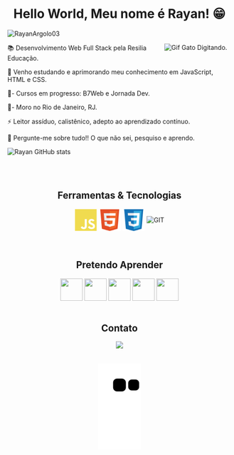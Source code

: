 <h1 align="center">Hello World, Meu nome é Rayan! 😁</h1>




<!-- ... -->


<p align="left"> <img src="https://komarev.com/ghpvc/?username=RayanArgolo03&label=Profile%20views&color=0e75b6&style=flat" alt="RayanArgolo03" /></p>
<img src=https://media.tenor.com/rkY5QA5c3VAAAAAC/gato-digitando.gif" width="30%" height="30%" align="right" border-radius="50%" alt="Gif Gato Digitando.">


<p>📚 Desenvolvimento Web Full Stack pela Resilia Educação. <p>
<p> 🌱 Venho estudando e aprimorando meu conhecimento em JavaScript, HTML e CSS. <p>
<p>🎯- Cursos em progresso: B7Web e Jornada Dev.</p>
<p>🏡- Moro no Rio de Janeiro, RJ.</p>
<p> ⚡ Leitor assíduo, calistênico, adepto ao aprendizado contínuo.  <p>
<p> 💬 Pergunte-me sobre tudo!! O que não sei, pesquiso e aprendo. <p>


  <p align="center">



                   
  ![Rayan GitHub stats](https://github-readme-stats.vercel.app/api?username=RayanArgolo03&show_icons=true&theme=darcula)
</p>

<br>
<div  align="center"> 
  <div style="display: inline_block"><br>
  <h2>Ferramentas & Tecnologias</h2>
  <img align="center" alt="Javascript" height="50" width="50" src="https://raw.githubusercontent.com/devicons/devicon/master/icons/javascript/javascript-plain.svg">
  <img align="center" alt="HTML" height="50" width="50" src="https://raw.githubusercontent.com/devicons/devicon/master/icons/html5/html5-original.svg">
  <img align="center" alt="CSS" height="50" width="50" src="https://raw.githubusercontent.com/devicons/devicon/master/icons/css3/css3-original.svg">
  <img align="center" alt="GIT" height="50" width="50" src="https://icongr.am/devicon/git-original.svg?size=102&color=currentColor">
</div>                                                                                                                                                                               

                                                                                                                                   
    
<br>
<div  align="center"> 
  <div style="display: inline_block"><br>
  <h2>Pretendo Aprender</h2>
  <img src="https://cdn.jsdelivr.net/gh/devicons/devicon/icons/react/react-original.svg"  width="50px" height="50px"/>
<img src="https://cdn.jsdelivr.net/gh/devicons/devicon/icons/typescript/typescript-original.svg" width="50px" height="50px"/>
<img src="https://cdn.jsdelivr.net/gh/devicons/devicon/icons/mysql/mysql-original.svg" width="50px" height="50px"/>
<img src="https://cdn.jsdelivr.net/gh/devicons/devicon/icons/nodejs/nodejs-original.svg" width="50px" height="50px"/> 
<img src="https://cdn.jsdelivr.net/gh/devicons/devicon/icons/bootstrap/bootstrap-original.svg" width="50px" height="50px"/>

</div> 
<br>
                                                                                                                         
<h2>Contato</h2>

<div>
<a href="https://www.linkedin.com/in/rayanargolo" target="_blank"><img src="https://img.shields.io/badge/-LinkedIn-%230077B5?style=for-the-badge&logo=linkedin&logoColor=white" target="_blank"></a>
</div>
<br>
 <div align="center">

  ![Snake animation](https://github.com/RayanArgolo03/RayanArgolo03/blob/output/github-contribution-grid-snake.svg)

</div>
